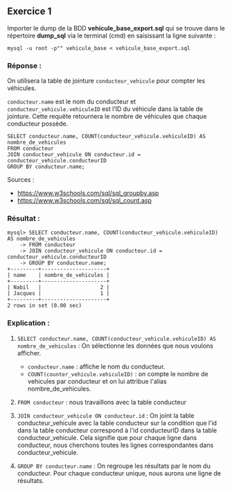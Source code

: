 ## Exercice 1

Importer le dump de la BDD **vehicule_base_export.sql** qui se trouve dans le répertoire **dump_sql** via le terminal (cmd) en saisissant la ligne suivante : 

```
mysql -u root -p"" vehicule_base < vehicule_base_export.sql

```
### Réponse :

On utilisera la table de jointure `conducteur_vehicule` pour compter les véhicules.

`conducteur.name` est le nom du conducteur et `conducteur_vehicule.vehiculeID` est l’ID du véhicule dans la table de jointure. Cette requête retournera le nombre de véhicules que chaque conducteur possède.

```
SELECT conducteur.name, COUNT(conducteur_vehicule.vehiculeID) AS nombre_de_vehicules
FROM conducteur
JOIN conducteur_vehicule ON conducteur.id = conducteur_vehicule.conducteurID
GROUP BY conducteur.name;
```
Sources : 
- https://www.w3schools.com/sql/sql_groupby.asp
- https://www.w3schools.com/sql/sql_count.asp

### Résultat :
```
mysql> SELECT conducteur.name, COUNT(conducteur_vehicule.vehiculeID) AS nombre_de_vehicules
    -> FROM conducteur
    -> JOIN conducteur_vehicule ON conducteur.id = conducteur_vehicule.conducteurID
    -> GROUP BY conducteur.name;
+---------+---------------------+
| name    | nombre_de_vehicules |
+---------+---------------------+
| Nabil   |                   2 |
| Jacques |                   1 |
+---------+---------------------+
2 rows in set (0.00 sec)
```

### Explication :

1. `SELECT conducteur.name, COUNT(conducteur_vehicule.vehiculeID) AS nombre_de_vehicules` : 
   On sélectionne les données que nous voulons afficher.
   - `conducteur.name` : affiche le nom du conducteur. 
   - `COUNT(counter_vehicule.vehiculeID)` : on compte le nombre de vehicules par conducteur et on lui attribue l'alias nombre_de_vehicules.

2. `FROM conducteur` : nous travaillons avec la table conducteur

3. `JOIN conducteur_vehicule ON conducteur.id` : 
   On joint la table conducteur_vehicule avec la table conducteur sur la condition que l’id dans la table conducteur correspond à l'id conducteurID dans la table conducteur_vehicule. 
   Cela signifie que pour chaque ligne dans conducteur, nous cherchons toutes les lignes correspondantes dans conducteur_vehicule.

5. `GROUP BY conducteur.name` : 
   On regroupe les résultats par le nom du conducteur. Pour chaque conducteur unique, nous aurons une ligne de résultats.